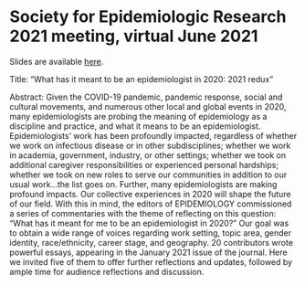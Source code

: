 # Society for Epidemiologic Research 2021 meeting, virtual June 2021

Slides are available [here](https://agbarnett.github.io/talks/SER/barnett_epi).

Title: “What has it meant to be an epidemiologist in 2020: 2021 redux”

Abstract: Given the COVID-19 pandemic, pandemic response, social and cultural movements, and numerous other local and global events in 2020, many epidemiologists are probing the meaning of epidemiology as a discipline and practice, and what it means to be an epidemiologist. Epidemiologists’ work has been profoundly impacted, regardless of whether we work on infectious disease or in other subdisciplines; whether we work in academia, government, industry, or other settings; whether we took on additional caregiver responsibilities or experienced personal hardships; whether we took on new roles to serve our communities in addition to our usual work…the list goes on. Further, many epidemiologists are making profound impacts. Our collective experiences in 2020 will shape the future of our field. With this in mind, the editors of EPIDEMIOLOGY commissioned a series of commentaries with the theme of reflecting on this question: “What has it meant for me to be an epidemiologist in 2020?” Our goal was to obtain a wide range of voices regarding work setting, topic area, gender identity, race/ethnicity, career stage, and geography. 20 contributors wrote powerful essays, appearing in the January 2021 issue of the journal. Here we invited five of them to offer further reflections and updates, followed by ample time for audience reflections and discussion.
